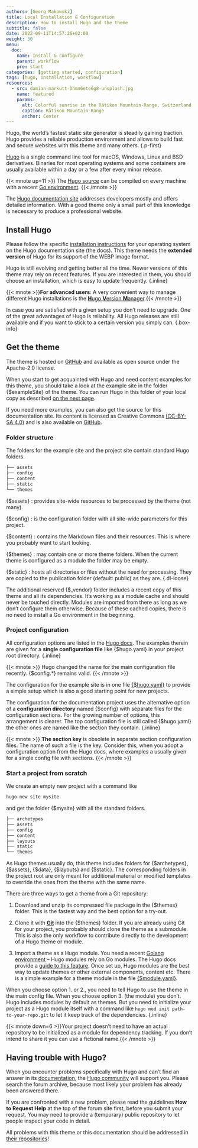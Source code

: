 ```yaml
---
authors: [Georg Makowski]
title: Local Installation & Configuration
description: How to install Hugo and the theme
subtitle: false
date: 2022-09-11T14:57:26+02:00
weight: 30
menu:
  doc:
    name: Install & configure
    parent: workflow
    pre: start
categories: [getting started, configuration]
tags: [hugo, installation, workflow]
resources: 
  - src: damian-markutt-Dhmn6ete6g8-unsplash.jpg
    name: featured
    params:
      alt: Colorful sunrise in the Rätikon Mountain-Range, Switzerland
      caption: Rätikon Mountain-Range
      anchor: Center
---
```


Hugo, the world’s fastest static site generator is steadily gaining traction. Hugo provides a reliable production environment and allows to build fast and secure websites with this theme and many others.
{.p-first} <!--more-->

[Hugo](https://gohugo.io) is a single command line tool for macOS, Windows, Linux and BSD derivatives. Binaries for most operating systems and some containers are usually available within a day or a few after every minor release.

{{< mnote up=11 >}}
The [Hugo source](https://github.com/gohugoio/hugo) can be compiled on every machine with a recent [Go environment](https://go.dev).
{{< /mnote >}}

The [Hugo documentation site][hugodoc] addresses developers mostly and offers detailed information. With a good theme only a small part of this knowledge is necessary to produce a professional website.

## Install Hugo

Please follow the specific [installation instructions](https://gohugo.io/installation/) for your operating system on the Hugo documentation site (the docs). This theme needs the **extended version** of Hugo for its support of the WEBP image format.

Hugo is still evolving and getting better all the time. Newer versions of this theme may rely on recent features. If you are interested in them, you should choose an installation, which is easy to update frequently.
{.inline}

{{< mnote >}}**For advanced users**: A very convenient way to manage different Hugo installations is the [**H**ugo **V**ersion **M**anager](https://github.com/jmooring/hvm).{{< /mnote >}}

In case you are satisfied with a given setup you don’t need to upgrade. One of the great advantages of Hugo is reliability. All Hugo releases are still available and if you want to stick to a certain version you simply can.
{.box-info}

## Get the theme

The theme is hosted on [GitHub][themeRepo] and available as open source under the Apache-2.0 license.  

When you start to get acquainted with Hugo and need content examples for this theme, you should take a look at the example site in the folder {$exampleSite} of the theme. You can run Hugo in this folder of your local copy as described [on the next page](/doc/intro/workflow/local-server).

If you need more examples, you can also get the source for this documentation site. Its content is licensed as Creative Commons [(CC-BY-SA 4.0)][cc] and is also available on [GitHub](https://github.com/bowman2001/perplexdoc).

### Folder structure

The folders for the example site and the project site contain standard Hugo folders.

```sh {.right .lh15 .hide-mobile}
├── assets
├── config
├── content
├── static
└── themes
```

{$assets}
: provides site-wide resources to be processed by the theme (not many).

{$config}
: is the configuration folder with all site-wide parameters for this project.

{$content}
: contains the Markdown files and their resources. This is where you probably want to start looking.

{$themes}
: may contain one or more theme folders. When the current theme is configured as a module the folder may be empty.

{$static}
: hosts all directories or files without the need for processing. They are copied to the publication folder (default: public) as they are.
{.dl-loose}

The additional reserved {$\_vendor} folder includes a recent copy of this theme and all its dependencies. It’s working as a module cache and should never be touched directly. Modules are imported from there as long as we don’t configure them otherwise. Because of these cached copies, there is no need to install a Go environment in the beginning.

### Project configuration

All configuration options are listed in the [Hugo docs](https://gohugo.io/getting-started/configuration/). The examples therein are given for a **single configuration file** like {$hugo.yaml} in your project root directory.
{.inline}

{{< mnote >}}
Hugo changed the name for the main configuration file recently. {$config.\*} remains valid.
{{< /mnote >}}

The configuration for the example site is in one file [{$hugo.yaml}][exampleConfig] to provide a simple setup which is also a good starting point for new projects.

The configuration for the documentation project uses the alternative option of a **configuration directory** named {$config} with separate files for the configuration sections. For the growing number of options, this arrangement is clearer. The top configuration file is still called {$hugo.yaml} the other ones are named like the section they contain.
{.inline}

{{< mnote >}}
**The section key** is obsolete in separate section configuration files. The name of such a file is the key. Consider this, when you adopt a configuration option from the Hugo docs, where examples a usually given for a single config file with sections.
{{< /mnote >}}

### Start a project from scratch

We create an empty new project with a command like

```sh {.left-in}
hugo new site mysite
```

and get the folder {$mysite} with all the standard folders.

```sh {.right .lh15 .hide-mobile .up-8}
├── archetypes
├── assets
├── config
├── content
├── layouts
├── static
└── themes
```

As Hugo themes usually do, this theme includes folders for {$archetypes}, {$assets}, {$data}, {$layouts} and {$static}. The corresponding folders in the project root are only meant for additional material or modified templates to override the ones from the theme with the same name.

There are three ways to get a theme from a Git repository:

1. Download and unzip its compressed file package in the {$themes} folder. This is the fastest way and the best option for a try-out.

2. Clone it with [**Git**](https://git-scm.com/) into the {$themes} folder. If you are already using Git for your project, you probably should clone the theme as a submodule. This is also the only workflow to contribute directly to the development of a Hugo theme or module.

3. Import a theme as a Hugo module. You need a recent [Golang environment](https://go.dev) – Hugo modules rely on Go modules. The Hugo docs provide a [guide to this feature](https://gohugo.io/hugo-modules). Once set up, Hugo modules are the best way to update themes or other external components, content etc. There is a simple example for a theme module in the file [{$module.yaml}](/doc/appendix/config/moduleyaml).

When you choose option 1. or 2., you need to tell Hugo to use the theme in the main config file. When you choose option 3. (the module) you don’t. Hugo includes modules by default as themes. But you need to initialize your project as a Hugo module itself with a command like `hugo mod init path-to-your-repo.git` to let it keep track of the dependencies.
{.inline}

{{< mnote down=6 >}}Your project doesn’t need to have an actual repository to be initialized as a module for dependency tracking. If you don’t intend to share it you can use a fictional name.{{< /mnote >}}

## Having trouble with Hugo?

When you encounter problems specifically with Hugo and can’t find an answer in its [documentation][hugodoc], the [Hugo community](https://discourse.gohugo.io) will support you. Please search the forum archive, because most likely your problem has already been answered there.

If you are confronted with a new problem, please read the guidelines **How to Request Help** at the top of the forum site first, before you submit your request. You may need to provide a (temporary) public repository to let people inspect your code in detail.

All problems with this theme or this documentation should be addressed in [their repositories](/doc/intro/perplex#in-case-of-problems)!

[hugodoc]: https://gohugo.io/documentation
[cc]: https://creativecommons.org/licenses/by-sa/4.0/
[themeRepo]: https://github.com/bowman2001/perplex
[exampleConfig]: https://github.com/bowman2001/perplex/blob/main/exampleSite/hugo.yaml